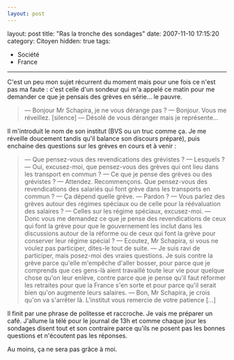 ```yaml
---
layout: post
---
```

layout: post
title: "Ras la tronche des sondages"
date: 2007-11-10 17:15:20
category: Citoyen
hidden: true
tags:
  - Société
  - France
---

C'est un peu mon sujet récurrent du moment mais pour une fois ce n'est pas ma faute&nbsp;: c'est celle d'un sondeur qui m'a appelé ce matin pour me demander ce que je pensais des grèves en série… le pauvre.

<!-- more -->

> — Bonjour Mr Schapira, je ne vous dérange pas&nbsp;?
> — Bonjour. Vous me réveillez.
> [silence]
> — Désolé de vous déranger mais je représente…

Il m'introduit le nom de son institut (BVS ou un truc comme ça. Je me réveille doucement tandis qu'il balance son discours préparé), puis enchaine des questions sur les grèves en cours et à venir&nbsp;:

> — Que pensez-vous des revendications des grévistes&nbsp;?
> — Lesquels&nbsp;?
> — Oui, excusez-moi, que pensez-vous des grèves qui ont lieu dans les transport en commun&nbsp;?
> — Ce que je pense des grèves ou des grévistes&nbsp;?
> — Attendez. Recommençons. Que pensez-vous des revendications des salariés qui font grève dans les transports en commun&nbsp;?
> — Ça dépend quelle grève.
> — Pardon&nbsp;?
> — Vous parlez des grèves autour des régimes spéciaux ou de celle pour la réévaluation des salaires&nbsp;?
> — Celles sur les régime spéciaux, excusez-moi.
> — Donc vous me demandez ce que je pense des revendications de ceux qui font la grève pour que le gouvernement les inclut dans les discussions autour de la réforme ou de ceux qui font la grève pour conserver leur régime spécial&nbsp;?
> — Ecoutez, Mr Schapira, si vous ne voulez pas participer, dites-le tout de suite.
> — Je suis ravi de participer, mais posez-moi des vraies questions. Je suis contre la grève parce qu'elle m'empêche d'aller bosser, pour parce que je comprends que ces gens-là aient travaillé toute leur vie pour quelque chose qu'on leur enlève, contre parce que je pense qu'il faut réformer les retraites pour que la France s'en sorte et pour parce qu'il serait bien qu'on augmente leurs salaires.
> — Bon, Mr Schapira, je crois qu'on va s'arrêter là. L'institut vous remercie de votre patience […]

Il finit par une phrase de politesse et raccroche. Je vais me préparer un café. J'allume la télé pour le journal de 13h et comme chaque jour les sondages disent tout et son contraire parce qu'ils ne posent pas les bonnes questions et n'écoutent pas les réponses.

Au moins, ça ne sera pas grâce à moi.
